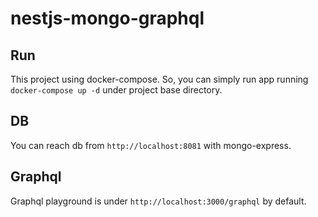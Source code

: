 # nestjs-mongo-graphql

## Run

This project using docker-compose. So, you can simply run app running `docker-compose up -d` under project base directory.

## DB 

You can reach db from `http://localhost:8081` with mongo-express.

## Graphql

Graphql playground is under `http://localhost:3000/graphql` by default.

